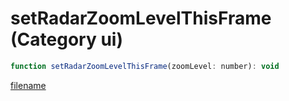# setRadarZoomLevelThisFrame (Category ui)

```js
function setRadarZoomLevelThisFrame(zoomLevel: number): void
```

[filename](setRadarZoomLevelThisFrame_m.md ':include')